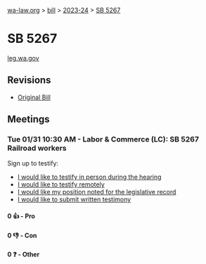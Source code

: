 [wa-law.org](/) > [bill](/bill/) > [2023-24](/bill/2023-24/) > [SB 5267](/bill/2023-24/sb/5267/)

# SB 5267
[leg.wa.gov](https://app.leg.wa.gov/billsummary?BillNumber=5267&Year=2023&Initiative=false)

## Revisions
* [Original Bill](1/)

## Meetings
### Tue 01/31 10:30 AM - Labor & Commerce (LC): SB 5267 Railroad workers
Sign up to testify:
* [I would like to testify in person during the hearing](https://app.leg.wa.gov/csi/Testifier/Add?chamber=House&mId=30549&aId=150006&caId=20831&tId=1)
* [I would like to testify remotely](https://app.leg.wa.gov/csi/Testifier/Add?chamber=House&mId=30549&aId=150006&caId=20831&tId=2)
* [I would like my position noted for the legislative record](https://app.leg.wa.gov/csi/Testifier/Add?chamber=House&mId=30549&aId=150006&caId=20831&tId=3)
* [I would like to submit written testimony](https://app.leg.wa.gov/csi/Testifier/Add?chamber=House&mId=30549&aId=150006&caId=20831&tId=4)

#### 0 👍 - Pro

#### 0 👎 - Con

#### 0 ❓ - Other
